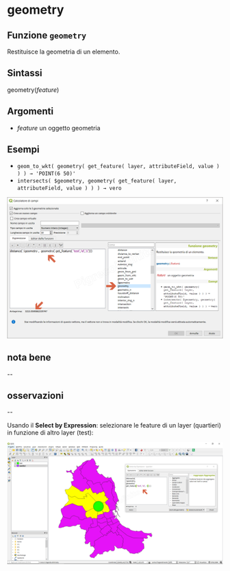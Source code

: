 # geometry

## Funzione `geometry`

Restituisce la geometria di un elemento.

## Sintassi

geometry\(_feature_\)

## Argomenti

* _feature_ un oggetto geometria

## Esempi

* `geom_to_wkt( geometry( get_feature( layer, attributeField, value ) ) ) → 'POINT(6 50)'`
* `intersects( $geometry, geometry( get_feature( layer, attributeField, value ) ) ) → vero`

![](../../../.gitbook/assets/geometry1.png)

## nota bene

--

## osservazioni

--

Usando il **Select by Expression**: selezionare le feature di un layer \(quartieri\) in funzione di altro layer \(test\):

![](../../../.gitbook/assets/geometry2.png)

